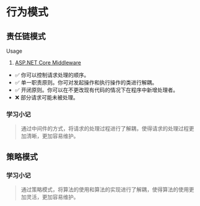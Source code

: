 # 行为模式

## 责任链模式

Usage

1. [ASP.NET Core Middleware](https://learn.microsoft.com/en-us/aspnet/core/fundamentals/middleware/)

- ✅ 你可以控制请求处理的顺序。
- ✅ 单一职责原则。你可对发起操作和执行操作的类进行解耦。
- ✅ 开闭原则。你可以在不更改现有代码的情况下在程序中新增处理者。
- ❌ 部分请求可能未被处理。

### 学习小记

> 通过中间件的方式，将请求的处理过程进行了解耦，使得请求的处理过程更加清晰，更加容易维护。

## 策略模式

### 学习小记

> 通过策略模式，将算法的使用和算法的实现进行了解耦，使得算法的使用更加灵活，更加容易维护。
